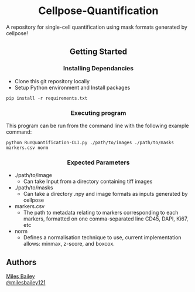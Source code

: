 <h1 align="center">Cellpose-Quantification</h1>

A repository for single-cell quantification using mask formats generated by cellpose!

<h2 align="center">Getting Started</h2>
<h3 align="center">Installing Dependancies</h2>

* Clone this git repository locally
* Setup Python environment and Install packages

```
pip install -r requirements.txt
```
<h3 align="center">Executing program</h2>

This program can be run from the command line with the following example command:
```
python RunQuantification-CLI.py ./path/to/images ./path/to/masks markers.csv norm
```
<h3 align="center">Expected Parameters</h2>

* ./path/to/image
  * Can take Input from a directory containing tiff images
* ./path/to/masks
  * Can take a directory .npy and image formats as inputs generated by cellpose
* markers.csv
  * The path to metadata relating to markers corresponding to each markers, formatted on one comma-separated line  CD45, DAPI, Ki67, etc
* norm
  * Defines a normalisation technique to use, current implementation allows: minmax, z-score, and boxcox.
 

## Authors
[Miles Bailey](https://github.com/milesbailey121)  
[@milesbailey121](https://twitter.com/milesbailey121)
